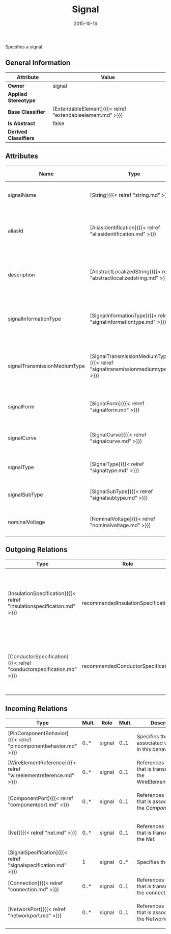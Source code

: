 ﻿---
title: Signal
toc: false
type: specs
date: "2015-10-16"
draft: false
specification: VEC
version: 1.1.2
documentType: "Recommendation"
elementType: Class
classes:
  - Signal
menu_name: vec-1.1.2
---
<p>Specifies a signal.  </p>

## General Information

| Attribute               | Value |
|-------------------------|-------|
| **Owner**               | signal |
| **Applied Stereotype**  |   |
| **Base Classifier**     | [ExtendableElement]({{< relref "extendableelement.md" >}})<br/>  |
| **Is Abstract**         | false |
| **Derived Classifiers** |   |

## Attributes
|  Name  |  Type  |  Mult.  |  Description  |  Owning Classifier  |
|--------|--------|---------|---------------|--------------|
|signalName | [String]({{< relref "string.md" >}}) | 1 | <p>The name of the signal.  </p> | [Signal]({{< relref "signal.md" >}}) |
|aliasId | [AliasIdentification]({{< relref "aliasidentification.md" >}}) | 0..* | <p> Specifies additional identifiers for the <i>Signal</i>.      </p> | [Signal]({{< relref "signal.md" >}}) |
|description | [AbstractLocalizedString]({{< relref "abstractlocalizedstring.md" >}}) | 0..* | <p>A human readable description of the signal.  </p> | [Signal]({{< relref "signal.md" >}}) |
|signalInformationType | [SignalInformationType]({{< relref "signalinformationtype.md" >}}) | 0..1 | <p> Specifies the information type of the signal.      </p> | [Signal]({{< relref "signal.md" >}}) |
|signalTransmissionMediumType | [SignalTransmissionMediumType]({{< relref "signaltransmissionmediumtype.md" >}}) | 0..1 | <p> Specifies the type of the transmission medium for the signal.      </p> | [Signal]({{< relref "signal.md" >}}) |
|signalForm | [SignalForm]({{< relref "signalform.md" >}}) | 0..1 | <p> Specifies the form of the signal.      </p> | [Signal]({{< relref "signal.md" >}}) |
|signalCurve | [SignalCurve]({{< relref "signalcurve.md" >}}) | 0..1 | <p> Specifies the curve of the signal.      </p> | [Signal]({{< relref "signal.md" >}}) |
|signalType | [SignalType]({{< relref "signaltype.md" >}}) | 0..1 |  | [Signal]({{< relref "signal.md" >}}) |
|signalSubType | [SignalSubType]({{< relref "signalsubtype.md" >}}) | 0..1 |  | [Signal]({{< relref "signal.md" >}}) |
|nominalVoltage | [NominalVoltage]({{< relref "nominalvoltage.md" >}}) | 0..1 |  | [Signal]({{< relref "signal.md" >}}) |

## Outgoing Relations
|    Type  |   Role   |   Mult.   |   Mult.   |   Description   |
|----------|----------|-----------|-----------|-----------------|
| [InsulationSpecification]({{< relref "insulationspecification.md" >}}) | recommendedInsulationSpecification | 0..1 |  | <p> Defines a recommended Specification for the insulation (e.g. the color) that implements this signal.      </p> |
| [ConductorSpecification]({{< relref "conductorspecification.md" >}}) | recommendedConductorSpecification | 0..1 |  | <p> Defines a recommended Specification for the cores that implement this signal.      </p> |
##  Incoming Relations
|    Type  |   Mult.  |   Role    |   Mult.   |   Description  |
|----------|----------|-----------|-----------|----------------|
| [PinComponentBehavior]({{< relref "pincomponentbehavior.md" >}}) | 0..* | signal | 0..1 | <p> Specifies the <i>Signal </i>associated with the pin in this behavior.      </p> |
| [WireElementReference]({{< relref "wireelementreference.md" >}}) | 0..* | signal | 0..1 | References the signal that is transmitted by the WireElementReference. |
| [ComponentPort]({{< relref "componentport.md" >}}) | 0..* | signal | 0..1 | <p> References the <i>Signal</i> that is associated with the <i>ComponentPort</i>.      </p> |
| [Net]({{< relref "net.md" >}}) | 0..* | signal | 0..1 | <p> References the <i>Signal</i> that is transmitted by the <i>Net</i>.      </p> |
| [SignalSpecification]({{< relref "signalspecification.md" >}}) | 1 | signal | 0..* | <p> Specifies the signals.      </p> |
| [Connection]({{< relref "connection.md" >}}) | 0..* | signal | 0..1 | References the signal that is transmitted by the connection. |
| [NetworkPort]({{< relref "networkport.md" >}}) | 0..* | signal | 0..1 | <p> References the signal that is associated with the NetworkPort.      </p> |
